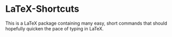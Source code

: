 # LaTeX-Shortcuts

This is a LaTeX package containing many easy, short commands that should hopefully quicken the pace of typing in LaTeX.
